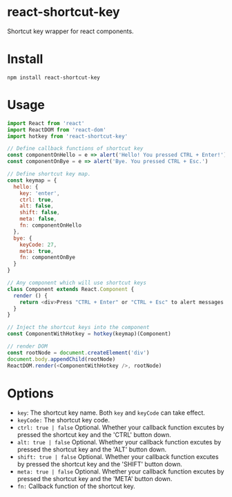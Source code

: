# react-shortcut-key
Shortcut key wrapper for react components.

# Install

```
npm install react-shortcut-key
```

# Usage

```javascript
import React from 'react'
import ReactDOM from 'react-dom'
import hotkey from 'react-shortcut-key'

// Define callback functions of shortcut key
const componentOnHello = e => alert('Hello! You pressed CTRL + Enter!')
const componentOnBye = e => alert('Bye. You pressed CTRL + Esc.')

// Define shortcut key map.
const keymap = {
  hello: {
    key: 'enter',
    ctrl: true,
    alt: false,
    shift: false,
    meta: false,
    fn: componentOnHello
  },
  bye: {
    keyCode: 27,
    meta: true,
    fn: componentOnBye
  }
}

// Any component which will use shortcut keys
class Component extends React.Component {
  render () {
    return <div>Press "CTRL + Enter" or "CTRL + Esc" to alert messages.</div>
  }
}

// Inject the shortcut keys into the component
const ComponentWithHotkey = hotkey(keymap)(Component)

// render DOM
const rootNode = document.createElement('div')
document.body.appendChild(rootNode)
ReactDOM.render(<ComponentWithHotkey />, rootNode)
```

# Options

- `key`: The shortcut key name. Both `key` and `keyCode` can take effect.
- `keyCode:` The shortcut key code.
- `ctrl: true | false` Optional. Whether your callback function excutes by pressed the shortcut key and the 'CTRL' button down.
- `alt: true | false` Optional. Whether your callback function excutes by pressed the shortcut key and the 'ALT' button down.
- `shift: true | false` Optional. Whether your callback function excutes by pressed the shortcut key and the 'SHIFT' button down.
- `meta: true | false` Optional. Whether your callback function excutes by pressed the shortcut key and the 'META' button down.
- `fn:` Callback function of the shortcut key.
